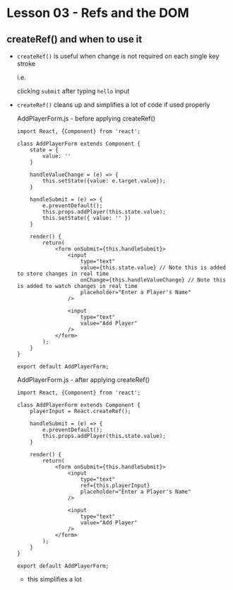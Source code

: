 # Lesson 03 - Refs and the DOM

## createRef() and when to use it
- `createRef()` is useful when change is not required on each single key stroke

    i.e.

    clicking `submit` after typing `hello` input

- `createRef()` cleans up and simplifies a lot of code if used properly

    AddPlayerForm.js - before applying createRef()
    ```
    import React, {Component} from 'react';

    class AddPlayerForm extends Component {
        state = {
            value: ''
        }

        handleValueChange = (e) => {
            this.setState({value: e.target.value});
        }

        handleSubmit = (e) => {
            e.preventDefault();
            this.props.addPlayer(this.state.value);
            this.setState({ value: '' })
        }

        render() {
            return(
                <form onSubmit={this.handleSubmit}>
                    <input
                        type="text"
                        value={this.state.value} // Note this is added to store changes in real time
                        onChange={this.handleValueChange} // Note this is added to watch changes in real time
                        placeholder="Enter a Player's Name"
                    />

                    <input
                        type="text"
                        value="Add Player"
                    />
                </form>
            );
        }
    }

    export default AddPlayerForm;
    ```

    AddPlayerForm.js - after applying createRef()
    ```
    import React, {Component} from 'react';

    class AddPlayerForm extends Component {
        playerInput = React.createRef();

        handleSubmit = (e) => {
            e.preventDefault();
            this.props.addPlayer(this.state.value);
        }

        render() {
            return(
                <form onSubmit={this.handleSubmit}>
                    <input
                        type="text"
                        ref={this.playerInput}
                        placeholder="Enter a Player's Name"
                    />

                    <input
                        type="text"
                        value="Add Player"
                    />
                </form>
            );
        }
    }

    export default AddPlayerForm;
    ```
    - this simplifies a lot